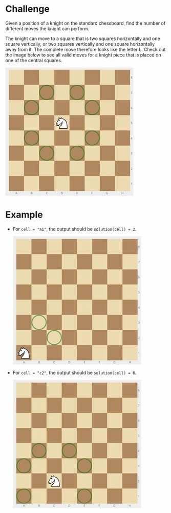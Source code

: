 # Challenge
Given a position of a knight on the standard chessboard, find the number of different moves the knight can perform.

The knight can move to a square that is two squares horizontally and one square vertically, or two squares vertically and one square horizontally away from it.
The complete move therefore looks like the letter L.
Check out the image below to see all valid moves for a knight piece that is placed on one of the central squares.

![Knights can move in an L-shaped pattern.][knight-01]

# Example
- For `cell = "a1"`, the output should be `solution(cell) = 2`.

	![Knights cannot move much whilst positioned in a corner.][knight-02]

- For `cell = "c2"`, the output should be `solution(cell) = 6`.

	![Knights have an interesting move pattern overall.][knight-03]

[knight-01]: ./knight-01.jpg
[knight-02]: ./knight-02.jpg
[knight-03]: ./knight-03.jpg
